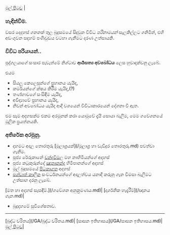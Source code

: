 [මුල් පිටුව](/index.md) |

### හැඳින්වීම.
වසර දෙදහස් ගනනක් තුල බුදුසමයේ සිදුවුන විවිධ _පරිනාමයන්_ සැලකිල්ලට ගනිමින්, එහි අඩංගුවන සදහම් පණිවුඩය වටහා ගැනීමට දරණ උත්සායකි.

### විවිධ පරියායන්..
පුද්ගලයාගේ සංසාර පැවැත්මේ නිශ්ටාව **ආර්‍යසත්‍ය අවබෝධය** ලෙස හුවාදක්වනු ලැබේ.

එයම
- සියලු කෙලෙසුන්ගේ ප්‍රහානය යැයිද,
- කර්මයන්ගේ ක්ෂය කිරීම යැයිද,(?)
- තණ්හාවගේ සංසිඳීම යැයිද,
- අවිද්‍යාවේ ප්‍රහානය යැයිද,
- නිවන් අවබෝධය යැයිද ආදී වශයෙන් විවිධාකාරයෙන් දේශනා වී ඇත.

එම සෑම අදහසක්ම එකම අරමුනක් කරා යොමුවේ දැයි  සොයා බැලීම, මෙම ගවේශනයේ මූලික ප්‍රයත්නයකි.

### අතිරේක අරමුනු.
- දහමට අදාල තොරතුරු [මූලාශ්‍රයක්](/මූලාශ්‍ර හා වැඩිදුර තොරතුරු.md) පවත්වා ගැනීම.
- පූජ්‍ය රේරුකානේ [චන්දවිමල]() මහ නාහිමියන්ගේ අදහස්
- පූජ්‍ය කටුකුරුන්දේ [ඤානානන්ද]() හිමිපානන්ගේ අදහස්
- මුල් බුදුසමයේ [පිටකාගත]() අදහස්
- [පශ්චාත් කාලීන]() සංවර්ධනයන්ගේ අදාලත්වය
යනාදී කරුනූ ගැන විමසා බැලීමට උත්සාහ දරනු ලැබේ.

[මත හා අදහස් සැසඳීම්.](/ගවේශන අනුක්‍රමණය.md)|
[දාර්ශනික හැදෑරීම්](/ඥානය ගැන.md)|

- බුදුදහමේ සුවිශේෂතාව.

-------
[බුද්ධ චරිතය](/GA/බුද්ධ චරිතය.md)|
[සාසන ඉතිහාසය](/GA/සාසන ඉතිහාසය.md)|
[මුල් පිටුව](/index.md)|
